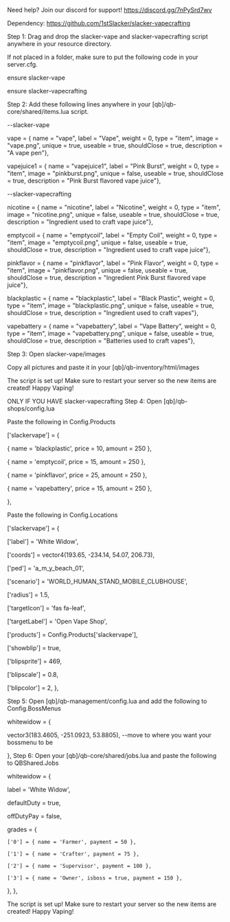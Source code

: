 Need help? Join our discord for support! https://discord.gg/7nPySrd7wv

Dependency: https://github.com/1stSlacker/slacker-vapecrafting

Step 1: Drag and drop the slacker-vape and slacker-vapecrafting script anywhere in your resource directory.

If not placed in a folder, make sure to put the following code in your server.cfg.

ensure slacker-vape

ensure slacker-vapecrafting


Step 2: Add these following lines anywhere in your [qb]/qb-core/shared/items.lua script.

--slacker-vape

vape = { name = "vape", label = "Vape", weight = 0, type = "item", image = "vape.png", unique = true, useable = true, shouldClose = true, description = "A vape pen"},

vapejuice1 = { name = "vapejuice1", label = "Pink Burst", weight = 0, type = "item", image = "pinkburst.png", unique = false, useable = true, shouldClose = true, description = "Pink Burst flavored vape juice"},


--slacker-vapecrafting

nicotine = { name = "nicotine", label = "Nicotine", weight = 0, type = "item", image = "nicotine.png", unique = false, useable = true, shouldClose = true, description = "Ingredient used to craft vape juice"},

emptycoil = { name = "emptycoil", label = "Empty Coil", weight = 0, type = "item", image = "emptycoil.png", unique = false, useable = true, shouldClose = true, description = "Ingredient used to craft vape juice"},

pinkflavor = { name = "pinkflavor", label = "Pink Flavor", weight = 0, type = "item", image = "pinkflavor.png", unique = false, useable = true, shouldClose = true, description = "Ingredient Pink Burst flavored vape juice"},

blackplastic = { name = "blackplastic", label = "Black Plastic", weight = 0, type = "item", image = "blackplastic.png", unique = false, useable = true, shouldClose = true, description = "Ingredient used to craft vapes"},

vapebattery = { name = "vapebattery", label = "Vape Battery", weight = 0, type = "item", image = "vapebattery.png", unique = false, useable = true, shouldClose = true, description = "Batteries used to craft vapes"},

Step 3: Open slacker-vape/images

Copy all pictures and paste it in your [qb]/qb-inventory/html/images

The script is set up! Make sure to restart your server so the new items are created! Happy Vaping!

ONLY IF YOU HAVE slacker-vapecrafting
Step 4: Open [qb]/qb-shops/config.lua 

Paste the following in Config.Products


['slackervape'] = {

{ name = 'blackplastic',         price = 10,  amount = 250 },

{ name = 'emptycoil',            price = 15,  amount = 250 },
    
{ name = 'pinkflavor',           price = 25,  amount = 250 },
    
{ name = 'vapebattery',           price = 15,  amount = 250 },

},

Paste the following in Config.Locations

['slackervape'] = {

['label'] = 'White Widow',
    
['coords'] = vector4(193.65, -234.14, 54.07, 206.73),
    
['ped'] = 'a_m_y_beach_01',
    
['scenario'] = 'WORLD_HUMAN_STAND_MOBILE_CLUBHOUSE',
    
['radius'] = 1.5,
    
['targetIcon'] = 'fas fa-leaf',
    
['targetLabel'] = 'Open Vape Shop',
    
['products'] = Config.Products['slackervape'],
    
['showblip'] = true,
    
['blipsprite'] = 469,
    
['blipscale'] = 0.8,
    
['blipcolor'] = 2,
},

Step 5: Open [qb]/qb-management/config.lua and add the following to Config.BossMenus

whitewidow = {

vector3(183.4605, -251.0923, 53.8805), --move to where you want your bossmenu to be

},
Step 6: Open your [qb]/qb-core/shared/jobs.lua and paste the following to QBShared.Jobs

whitewidow = {

label = 'White Widow',

defaultDuty = true,

offDutyPay = false,

grades = {

    ['0'] = { name = 'Farmer', payment = 50 },

    ['1'] = { name = 'Crafter', payment = 75 },

    ['2'] = { name = 'Supervisor', payment = 100 },

    ['3'] = { name = 'Owner', isboss = true, payment = 150 },

},
},

The script is set up! Make sure to restart your server so the new items are created! Happy Vaping!
